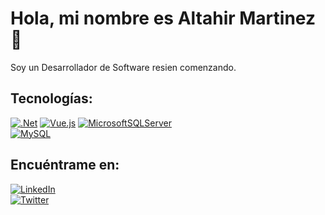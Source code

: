 
# Hola, mi nombre es Altahir Martinez 👋
<p>Soy un Desarrollador de Software resien comenzando.</p>

## Tecnologías:

[![.Net](https://img.shields.io/badge/.NET-5C2D91?style=for-the-badge&logo=.net&logoColor=white)]()
[![Vue.js](https://img.shields.io/badge/vuejs-%2335495e.svg?style=for-the-badge&logo=vuedotjs&logoColor=%234FC08D)]()
[![MicrosoftSQLServer](https://img.shields.io/badge/Microsoft%20SQL%20Server-CC2927?style=for-the-badge&logo=microsoft%20sql%20server&logoColor=white)]()<br>
[![MySQL](https://img.shields.io/badge/mysql-%2300f.svg?style=for-the-badge&logo=mysql&logoColor=white)]()

## Encuéntrame en:
[![LinkedIn](https://img.shields.io/badge/LinkedIn-Altahir_Martinez-0077B5?style=for-the-badge&logo=linkedin&logoColor=white&labelColor=101010)](https://www.linkedin.com/in/altahir-martinez-fullstack/)<br>
[![Twitter](https://img.shields.io/badge/Twitter-Altahir_Martinez-%231DA1F2.svg?style=for-the-badge&logo=Twitter&logoColor=white)](https://twitter.com/AinsAltahir)
